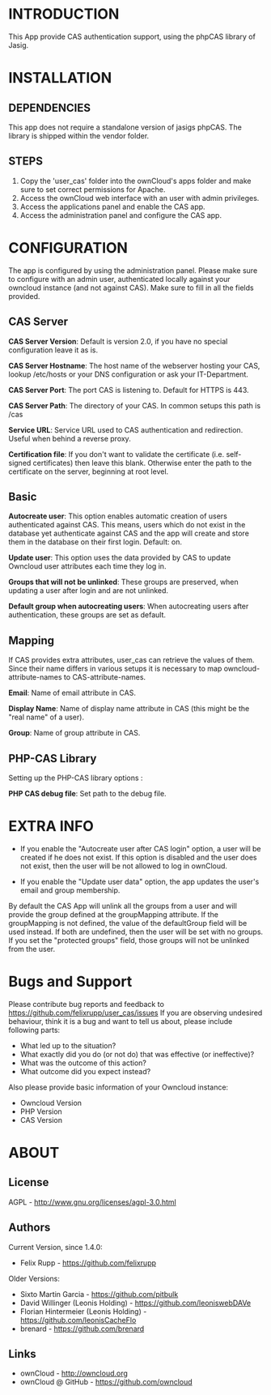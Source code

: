 INTRODUCTION
============

This App provide CAS authentication support, using the phpCAS library of Jasig.


INSTALLATION
============

DEPENDENCIES
-------------------

This app does not require a standalone version of jasigs phpCAS. The library is shipped within the vendor folder.


STEPS
-----

1. Copy the 'user_cas' folder into the ownCloud's apps folder and make sure to set correct permissions for Apache.
2. Access the ownCloud web interface with an user with admin privileges.
3. Access the applications panel and enable the CAS app.
4. Access the administration panel and configure the CAS app.


CONFIGURATION
=============

The app is configured by using the administration panel. Please make sure to configure with an admin user, authenticated locally against your owncloud instance (and not against CAS). Make sure to fill in all the fields provided.


CAS Server
----------

**CAS Server Version**: Default is version 2.0, if you have no special configuration leave it as is.

**CAS Server Hostname**: The host name of the webserver hosting your CAS, lookup /etc/hosts or your DNS configuration or ask your IT-Department.

**CAS Server Port**: The port CAS is listening to. Default for HTTPS is 443.

**CAS Server Path**: The directory of your CAS. In common setups this path is /cas 

**Service URL**: Service URL used to CAS authentication and redirection. Useful when behind a reverse proxy.

**Certification file**: If you don't want to validate the certificate (i.e. self-signed certificates) then leave this blank. Otherwise enter the path to the certificate on the server, beginning at root level.


Basic
-----

<!-- **Disable CAS logout**: If checked, you will only be logged out from owncloud and not from your CAS instance. -->

**Autocreate user**: This option enables automatic creation of users authenticated against CAS. This means, users which do not exist in the database yet authenticate against CAS and the app will create and store them in the database on their first login. Default: on.

**Update user**: This option uses the data provided by CAS to update Owncloud user attributes each time they log in.

**Groups that will not be unlinked**: These groups are preserved, when updating a user after login and are not unlinked.

**Default group when autocreating users**: When autocreating users after authentication, these groups are set as default.

<!-- **Link to LDAP backend**: Link CAS authentication with LDAP users and groups backend to use the same owncloud user as if the user was logged in via LDAP. -->


Mapping
-------

If CAS provides extra attributes, user_cas can retrieve the values of them. Since their name differs in various setups it is necessary to map owncloud-attribute-names to CAS-attribute-names.

**Email**: Name of email attribute in CAS.

**Display Name**: Name of display name attribute in CAS (this might be the "real name" of a user).

**Group**: Name of group attribute in CAS.


PHP-CAS Library
---------------

Setting up the PHP-CAS library options :

<!-- **PHP CAS path (CAS.php file)**: Set path to CAS.php file of the library to use. Usually the path will be /usr/share/php/CAS.php -->

**PHP CAS debug file**: Set path to the debug file.

EXTRA INFO
==========

* If you enable the "Autocreate user after CAS login" option, a user will be created if he does not exist. If this option is disabled and the user does not exist, then the user will be not allowed to log in ownCloud. <!-- You might not want this if you check "Link to LDAP backend" -->

* If you enable the "Update user data" option, the app updates the user's email and group membership.

By default the CAS App will unlink all the groups from a user and will provide the group defined at the groupMapping attribute. If the groupMapping is not defined, the value of the defaultGroup field will be used instead. If both are undefined, then the user will be set with no groups.
If you set the "protected groups" field, those groups will not be unlinked from the user.

Bugs and Support
==============

Please contribute bug reports and feedback to https://github.com/felixrupp/user_cas/issues 
If you are observing undesired behaviour, think it is a bug and want to tell us about, please include following parts:
* What led up to the situation?
* What exactly did you do (or not do) that was effective (or ineffective)?
* What was the outcome of this action?
* What outcome did you expect instead?

Also please provide basic information of your Owncloud instance:
* Owncloud Version
* PHP Version
* CAS Version

ABOUT
=====

License
-------

AGPL - http://www.gnu.org/licenses/agpl-3.0.html

Authors
-------

Current Version, since 1.4.0:
* Felix Rupp - https://github.com/felixrupp

Older Versions:
* Sixto Martin Garcia - https://github.com/pitbulk
* David Willinger (Leonis Holding)  - https://github.com/leoniswebDAVe
* Florian Hintermeier (Leonis Holding)  - https://github.com/leonisCacheFlo
* brenard - https://github.com/brenard

Links
-------
* ownCloud - http://owncloud.org
* ownCloud @ GitHub - https://github.com/owncloud